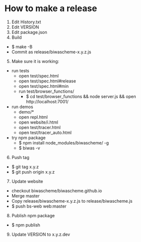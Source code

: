 How to make a release
=====================

1. Edit History.txt
2. Edit VERSION
3. Edit package.json
4. Build
  - $ make -B
  - Commit as release/biwascheme-x.y.z.js
5. Make sure it is working:
  - run tests
    - open test/spec.html
    - open test/spec.html#release
    - open test/spec.html#min
    - run test/browser_functions/
      - $ cd test/browser_functions && node server.js && open http://localhost:7001/
  - run demos
    - demo/*
    - open repl.html
    - open website/i.html
    - open test/tracer.html
    - open test/tracer_auto.html
  - try npm package
    - $ npm install node_modules/biwascheme/ -g
    - $ biwas -v
6. Push tag
  - $ git tag x.y.z
  - $ git push origin x.y.z
7. Update website
  - checkout biwascheme/biwascheme.github.io
  - Merge master
  - Copy release/biwascheme-x.y.z.js to release/biwascheme.js
  - $ push bs-web web:master
8. Publish npm package
  - $ npm publish
9. Update VERSION to x.y.z.dev
